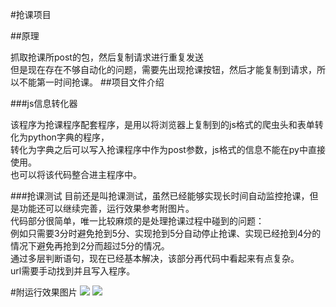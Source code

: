 #抢课项目

##原理

抓取抢课所post的包，然后复制请求进行重复发送<br>但是现在存在不够自动化的问题，需要先出现抢课按钮，然后才能复制到请求，所以不能第一时间抢课。
##项目文件介绍

###js信息转化器

该程序为抢课程序配套程序，是用以将浏览器上复制到的js格式的爬虫头和表单转化为python字典的程序，<br>转化为字典之后可以写入抢课程序中作为post参数，js格式的信息不能在py中直接使用。<br>也可以将该代码整合进主程序中。

###抢课测试
目前还是叫抢课测试，虽然已经能够实现长时间自动监控抢课，但是功能还可以继续完善，运行效果参考附图片。<br>
代码部分很简单，唯一比较麻烦的是处理抢课过程中碰到的问题：<br>例如只需要3分时避免抢到5分、实现抢到5分自动停止抢课、实现已经抢到4分的情况下避免再抢到2分而超过5分的情况。<br>通过多层判断语句，现在已经基本解决，该部分再代码中看起来有点复杂。<br>
url需要手动找到并且写入程序。

#附运行效果图片
![](https://github.com/Aegis1863/Rush-for-class/blob/master/运行效果1.jpg)
![](https://github.com/Aegis1863/Rush-for-class/blob/master/运行效果2.jpg)